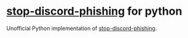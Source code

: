 # [stop-discord-phishing](https://github.com/nikolaischunk/stop-discord-phishing) for python
Unofficial Python implementation of [stop-discord-phishing](https://github.com/nikolaischunk/stop-discord-phishing).
